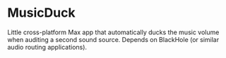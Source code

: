 # MusicDuck
Little cross-platform Max app that automatically ducks the music volume when auditing a second sound source. Depends on BlackHole (or similar audio routing applications).

